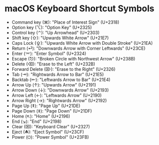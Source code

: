 # macOS Keyboard Shortcut Symbols

- Command key (⌘): "Place of Interest Sign" (U+2318)
- Option key (⌥): "Option Key" (U+2325)
- Control key (⌃): "Up Arrowhead" (U+2303)
- Shift key (⇧): "Upwards White Arrow" (U+21E7)
- Caps Lock (⇪): "Upwards White Arrow with Double Stroke" (U+21EA)
- Return (⏎): "Downwards Arrow with Corner Leftwards" (U+23CE)
- Enter (⌤): "Enter Symbol" (U+2324)
- Escape (⎋): "Broken Circle with Northwest Arrow" (U+238B)
- Delete (⌫): "Erase to the Left" (U+232B)
- Forward Delete (⌦): "Erase to the Right" (U+2326)
- Tab (⇥): "Rightwards Arrow to Bar" (U+21E5)
- Backtab (⇤): "Leftwards Arrow to Bar" (U+21E4)
- Arrow Up (↑): "Upwards Arrow" (U+2191)
- Arrow Down (↓): "Downwards Arrow" (U+2193)
- Arrow Left (←): "Leftwards Arrow" (U+2190)
- Arrow Right (→): "Rightwards Arrow" (U+2192)
- Page Up (⇞): "Page Up" (U+21DE)
- Page Down (⇟): "Page Down" (U+21DF)
- Home (↖): "Home" (U+2196)
- End (↘): "End" (U+2198)
- Clear (⌧): "Keyboard Clear" (U+2327)
- Eject (⏏): "Eject Symbol" (U+23CF)
- Power (⏻): "Power Symbol" (U+23FB)
